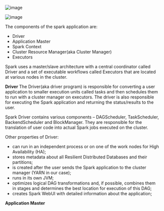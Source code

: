 
![image](https://user-images.githubusercontent.com/32897934/119875713-b200a480-bf44-11eb-95ef-94da6fe029f9.png)

![image](https://user-images.githubusercontent.com/32897934/119875745-bcbb3980-bf44-11eb-91fb-bfd457892dbc.png)


The components of the spark application are:

- Driver
- Application Master
- Spark Context
- Cluster Resource Manager(aka Cluster Manager)
- Executors

Spark uses a master/slave architecture with a central coordinator called Driver and a set of executable workflows called Executors that are located at various nodes in the cluster.

**Driver**
The Driver(aka driver program) is responsible for converting a user application to smaller execution units called tasks and then schedules them to run with a cluster manager on executors. The driver is also responsible for executing the Spark application and returning the status/results to the user.

Spark Driver contains various components – DAGScheduler, TaskScheduler, BackendScheduler and BlockManager. They are responsible for the translation of user code into actual Spark jobs executed on the cluster.

Other properties of Driver:
- can run in an independent process or on one of the work nodes for High Availability (HA);
- stores metadata about all Resilient Distributed Databases and their partitions;
- is created after the user sends the Spark application to the cluster manager (YARN in our case);
- runs in its own JVM;
- optimizes logical DAG transformations and, if possible, combines them in stages and determines the best location for execution of this DAG;
- creates Spark WebUI with detailed information about the application;

**Application Master**





